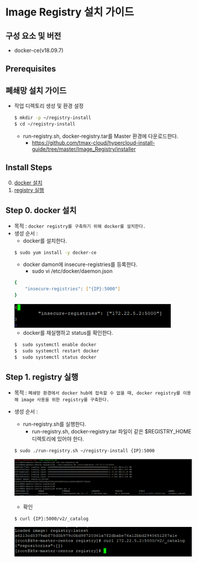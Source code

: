 # Image Registry 설치 가이드

## 구성 요소 및 버전
* docker-ce(v18.09.7)

## Prerequisites
## 폐쇄망 설치 가이드

  * 작업 디렉토리 생성 및 환경 설정
    ```bash
    $ mkdir -p ~/registry-install
    $ cd ~/registry-install
    ```
    * run-registry.sh, docker-registry.tar를 Master 환경에 다운로드한다.
        * https://github.com/tmax-cloud/hypercloud-install-guide/tree/master/Image_Registry/installer

## Install Steps
0. [docker 설치](https://github.com/tmax-cloud/hypercloud-install-guide/blob/master/Image_Registry/README.md#step-0-docker-%EC%84%A4%EC%B9%98)
1. [registry 실행](https://github.com/tmax-cloud/hypercloud-install-guide/blob/master/Image_Registry/README.md#step-1-registry-%EC%8B%A4%ED%96%89)

## Step 0. docker 설치
* 목적 : `docker registry를 구축하기 위해 docker를 설치한다.`
* 생성 순서 : 
    * docker를 설치한다.
    ```bash
    $ sudo yum install -y docker-ce
    ```
    * docker damon에 insecure-registries를 등록한다.
      * sudo vi /etc/docker/daemon.json
    ```bash
    {
        "insecure-registries": ["{IP}:5000"]
    }
    ```
    ![image](figure/docker_registry.PNG)
    * docker를 재실행하고 status를 확인한다.
    ```bash
    $  sudo systemctl enable docker 
    $  sudo systemctl restart docker
    $  sudo systemctl status docker
    ```    
    
## Step 1. registry 실행
* 목적 : `폐쇄망 환경에서 docker hub에 접속할 수 없을 때, docker registry를 이용해 image 사용을 위한 registry를 구축한다.`
* 생성 순서 : 
    * run-registry.sh를 실행한다.
    	 * run-registry.sh, docker-registry.tar 파일이 같은 $REGISTRY_HOME 디렉토리에 있어야 한다.
    ```bash
    $ sudo ./run-registry.sh ~/registry-install {IP}:5000
    ```
    ![image](figure/registry.PNG)

    * 확인
    ```bash
    $ curl {IP}:5000/v2/_catalog
    ```
    ![image](figure/catalog.PNG)
